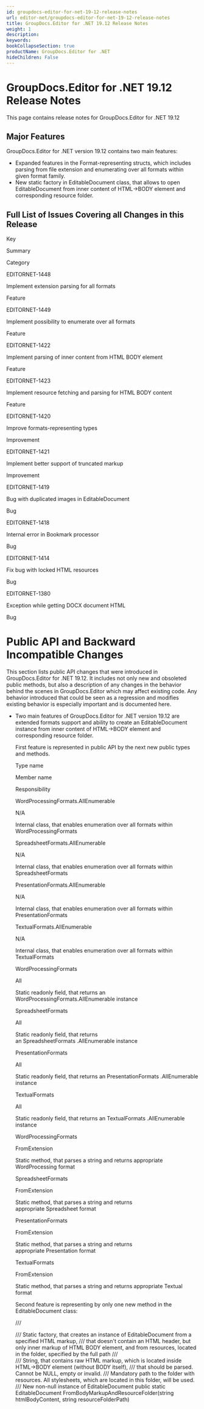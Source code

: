 ```yaml
---
id: groupdocs-editor-for-net-19-12-release-notes
url: editor-net/groupdocs-editor-for-net-19-12-release-notes
title: GroupDocs.Editor for .NET 19.12 Release Notes
weight: 1
description: 
keywords: 
bookCollapseSection: true
productName: GroupDocs.Editor for .NET
hideChildren: False
---
```


# GroupDocs.Editor for .NET 19.12 Release Notes

This page contains release notes for GroupDocs.Editor for .NET 19.12

## Major Features

GroupDocs.Editor for .NET version 19.12 contains two main features:

*   Expanded features in the Format-representing structs, which includes parsing from file extension and enumerating over all formats within given format family.
*   New static factory in EditableDocument class, that allows to open EditableDocument from inner content of HTML->BODY element and corresponding resource folder.

## Full List of Issues Covering all Changes in this Release

Key

Summary

Category

EDITORNET-1448

Implement extension parsing for all formats

Feature

EDITORNET-1449

Implement possibility to enumerate over all formats

Feature

EDITORNET-1422

Implement parsing of inner content from HTML BODY element

Feature

EDITORNET-1423

Implement resource fetching and parsing for HTML BODY content

Feature

EDITORNET-1420

Improve formats-representing types

Improvement

EDITORNET-1421

Implement better support of truncated markup

Improvement

EDITORNET-1419

Bug with duplicated images in EditableDocument

Bug

EDITORNET-1418

Internal error in Bookmark processor

Bug

EDITORNET-1414

Fix bug with locked HTML resources

Bug

EDITORNET-1380

Exception while getting DOCX document HTML

Bug

# Public API and Backward Incompatible Changes

This section lists public API changes that were introduced in GroupDocs.Editor for .NET 19.12. It includes not only new and obsoleted public methods, but also a description of any changes in the behavior behind the scenes in GroupDocs.Editor which may affect existing code. Any behavior introduced that could be seen as a regression and modifies existing behavior is especially important and is documented here.

*   Two main features of GroupDocs.Editor for .NET version 19.12 are extended formats support and ability to create an EditableDocument instance from inner content of HTML->BODY element and corresponding resource folder.
    
    First feature is represented in public API by the next new public types and methods.
    
    Type name
    
    Member name
    
    Responsibility
    
    WordProcessingFormats.AllEnumerable
    
    N/A
    
    Internal class, that enables enumeration over all formats within WordProcessingFormats 
    
    SpreadsheetFormats.AllEnumerable
    
    N/A
    
    Internal class, that enables enumeration over all formats within SpreadsheetFormats
    
    PresentationFormats.AllEnumerable
    
    N/A
    
    Internal class, that enables enumeration over all formats within PresentationFormats
    
    TextualFormats.AllEnumerable
    
    N/A
    
    Internal class, that enables enumeration over all formats within TextualFormats
    
    WordProcessingFormats 
    
    All
    
    Static readonly field, that returns an WordProcessingFormats.AllEnumerable instance
    
    SpreadsheetFormats 
    
    All
    
    Static readonly field, that returns an SpreadsheetFormats .AllEnumerable instance
    
    PresentationFormats 
    
    All
    
    Static readonly field, that returns an PresentationFormats .AllEnumerable instance
    
    TextualFormats 
    
    All
    
    Static readonly field, that returns an TextualFormats .AllEnumerable instance
    
    WordProcessingFormats
    
    FromExtension
    
    Static method, that parses a string and returns appropriate WordProcessing format
    
    SpreadsheetFormats
    
    FromExtension
    
    Static method, that parses a string and returns appropriate Spreadsheet format
    
    PresentationFormats
    
    FromExtension
    
    Static method, that parses a string and returns appropriate Presentation format
    
    TextualFormats
    
    FromExtension
    
    Static method, that parses a string and returns appropriate Textual format
    
      
    Second feature is representing by only one new method in the EditableDocument class:
    
    /// <summary>
    /// Static factory, that creates an instance of EditableDocument from a specified HTML markup,
    /// that doesn't contain an HTML header, but only inner markup of HTML BODY element, and from resources, located in the folder, specified by the full path
    /// </summary>
    /// <param name="htmlBodyContent">String, that contains raw HTML markup, which is located inside HTML->BODY element (without BODY itself),
    /// that should be parsed. Cannot be NULL, empty or invalid.</param>
    /// <param name="resourceFolderPath">Mandatory path to the folder with resources. All stylesheets, which are located in this folder, will be used.</param>
    /// <returns>New non-null instance of EditableDocument</returns>
    public static EditableDocument FromBodyMarkupAndResourceFolder(string htmlBodyContent, string resourceFolderPath)

